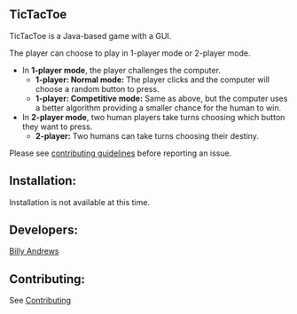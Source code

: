 ## TicTacToe

TicTacToe is a Java-based game with a GUI.

The player can choose to play in 1-player mode or 2-player mode.

- In **1-player mode**, the player challenges the computer.
  - **1-player: Normal mode:** The player clicks and the computer will choose a random button to press.
  - **1-player: Competitive mode:** Same as above, but the computer uses a better algorithm providing a smaller chance for the human to win.
- In **2-player mode**, two human players take turns choosing which button they want to press.
  - **2-player:** Two humans can take turns choosing their destiny.
  
Please see [contributing guidelines](CONTRIBUTING.md) before reporting an issue.
  


## Installation:

  Installation is not available at this time.



## Developers:

  [Billy Andrews](https://github.com/wandrews1)
  
  
## Contributing:


See [Contributing](CONTRIBUTING.md)
